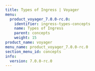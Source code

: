 ```yaml
---
title: Types of Ingress | Voyager
menu:
  product_voyager_7.0.0-rc.0:
    identifier: ingress-types-concepts
    name: Types of Ingress
    parent: concepts
    weight: 15
product_name: voyager
menu_name: product_voyager_7.0.0-rc.0
section_menu_id: concepts
info:
  version: 7.0.0-rc.0
---
```



